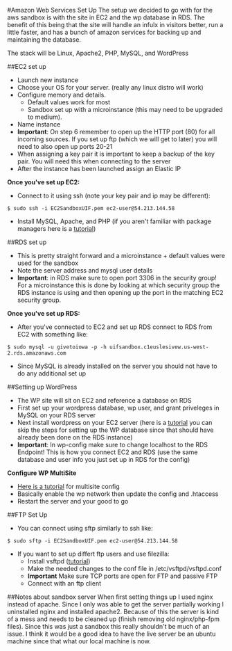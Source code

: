 #Amazon Web Services Set Up
The setup we decided to go with for the aws sandbox is with the site in EC2 and the wp database in RDS. The benefit of this being that the site will handle an infulx in visitors better, run a little faster, and has a bunch of amazon services for backing up and maintaining the database.

The stack will be Linux, Apache2, PHP, MySQL, and WordPress 
 
##EC2 set up
- Launch new instance 
- Choose your OS for your server. (really any linux distro will work) 
- Configure memory and details. 
	- Default values work for most 
	- Sandbox set up with a microinstance (this may need to be upgraded to medium). 
- Name instance
- **Important**: On step 6 remember to open up the HTTP port (80) for all incoming sources. If you set up ftp (which we will get to later) you will need to also open up ports 20-21 
- When assigning a key pair it is important to keep a backup of the key pair. You will need this when connecting to the server
- After the instance has been launched assign an Elastic IP 

**Once you've set up EC2:**
- Connect to it using ssh (note your key pair and ip may be different):
```
$ sudo ssh -i EC2SandboxUIF.pem ec2-user@54.213.144.58
```
- Install MySQL, Apache, and PHP (if you aren't familiar with package managers here is a [tutorial](https://www.digitalocean.com/community/tutorials/how-to-install-linux-apache-mysql-php-lamp-stack-on-ubuntu))

##RDS set up
- This is pretty straight forward and a microinstance + default values were used for the sandbox 
- Note the server address and mysql user details 
- **Important**: in RDS make sure to open port 3306 in the security group! For a microinstance this is done by looking at which security group the RDS instance is using and then opening up the port in the matching EC2 security group. 

**Once you've set up RDS:**
- After you've connected to EC2 and set up RDS connect to RDS from EC2 with something like:
```
$ sudo mysql -u givetoiowa -p -h uifsandbox.c1euslesivew.us-west-2.rds.amazonaws.com
``` 
- Since MySQL is already installed on the server you should not have to do any additional set up

##Setting up WordPress
- The WP site will sit on EC2 and reference a database on RDS
- First set up your wordpress database, wp user, and grant priveleges in MySQL on your RDS server 
- Next install wordpress on your EC2 server (here is a [tutorial](https://www.digitalocean.com/community/tutorials/how-to-install-wordpress-on-centos-6--2) you can skip the steps for setting up the WP database since that should have already been done on the RDS instance) 
- **Important**: In wp-config make sure to change localhost to the RDS Endpoint! This is how you connect EC2 and RDS (use the same database and user info you just set up in RDS for the config) 

**Configure WP MultiSite** 
- [Here is a tutorial](https://www.digitalocean.com/community/tutorials/how-to-set-up-multiple-wordpress-sites-using-multisite) for multisite config
- Basically enable the wp network then update the config and .htaccess 
- Restart the server and your good to go 

##FTP Set Up 
- You can connect using sftp similarly to ssh like:
```
$ sudo sftp -i EC2SandboxUIF.pem ec2-user@54.213.144.58
```
- If you want to set up differt ftp users and use filezilla:
	- Install vsftpd ([tutorial](http://blog.liwen.name/configure-vsftpd-on-amazon-ec2/148))
	- Make the needed changes to the conf file in /etc/vsftpd/vsftpd.conf
	- **Important** Make sure TCP ports are open for FTP and passive FTP 
	- Connect with an ftp client  
 
##Notes about sandbox server
When first setting things up I used nginx instead of apache. Since I only was able to get the server partially working I uninstalled nginx and installed apache2. Because of this the server is kind of a mess and needs to be cleaned up (finish removing old nginx/php-fpm files). Since this was just a sandbox this really shouldn't be much of an issue. I think it would be a good idea to have the live server be an ubuntu machine since that what our local machine is now. 

 
